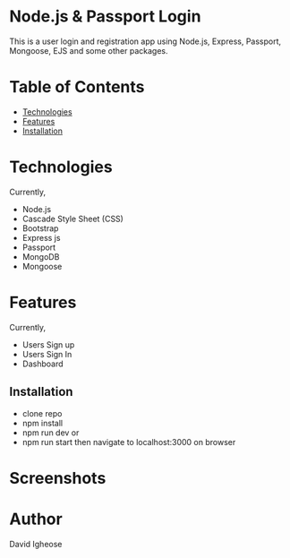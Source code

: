 # Node.js & Passport Login
This is a user login and registration app using Node.js, Express, Passport, Mongoose, EJS and some other packages.


# Table of Contents
<ul>
            <li>
                <a href="#Technologies">Technologies</a>
            </li>
            <li>
                <a href="#Features">Features</a>
            </li>
          <li>
                <a href="#Installations">Installation</a>
            </li>
        </ul>
        
# Technologies
Currently,
  <ul>
        <li>Node.js  </li>
        <li>Cascade Style Sheet (CSS)</li>
        <li>Bootstrap</li>
        <li>Express js</li>
        <li>Passport </li>
        <li>MongoDB </li>
        <li>Mongoose </li>

  </ul>

  
# Features
Currently,
   <ul>
        <li>Users Sign up</li>
        <li>Users Sign In</li>
         <li>Dashboard  </li>
   </ul>
  

## Installation
- clone repo
- npm install
- npm run dev or
- npm run start then navigate to localhost:3000 on browser

# Screenshots

# Author 
David Igheose 



 







